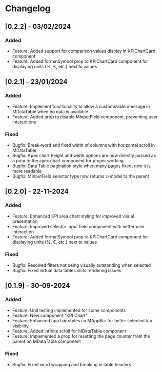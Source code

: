 # Changelog

## [0.2.2] - 03/02/2024

### Added
- Feature: Added support for comparison values display in KPIChartCard component
- Feature: Added formatSymbol prop to KPIChartCard component for displaying units (%, €, etc.) next to values

## [0.2.1] - 23/01/2024

### Added
- Feature: Implement functionality to allow a customizable message in MDataTable when no data is available
- Feature: Added prop to disable MInputField component, preventing user interactions

### Fixed
- Bugfix: Break-word and fixed width of columns with horizontal scroll in MDataTable
- Bugfix: Apex chart height and width options are now directly passed as a prop to the apex chart component for proper working
- Bugfix: Data Table pagination style when many pages fixed, now it is more readable
- Bugfix: MInputField selector type now returns v-model to the parent

## [0.2.0] - 22-11-2024

### Added
- Feature: Enhanced KPI area chart styling for improved visual presentation
- Feature: Improved selector input field component with better user interaction
- Feature: Added formatSymbol prop to KPIChartCard component for displaying units (%, €, etc.) next to values

### Fixed
- Bugfix: Resolved filters not being visually outstanding when selected
- Bugfix: Fixed virtual data tables slots rendering issues

## [0.1.9] - 30-09-2024

### Added
- Feature: Unit testing implemented for some components
- Feature: New component "KPI Chart"
- Feature: Enhanced app bar styles on MAppBar for better selected tab visibility
- Feature: Added infinite scroll for MDataTable component
- Feature: Implemented a prop for resetting the page counter from the parent on MDataTable component

### Fixed
- Bugfix: Fixed word wrapping and breaking in table headers
